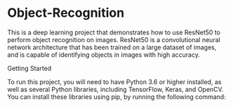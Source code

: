 # Object-Recognition
This is a deep learning project that demonstrates how to use ResNet50 to perform object recognition on images.
ResNet50 is a convolutional neural network architecture that has been trained on a
large dataset of images, and is capable of identifying objects in images with high accuracy.


Getting Started


To run this project, you will need to have Python 3.6 or higher installed, as well as several Python libraries, including TensorFlow, Keras, and OpenCV. You can install these libraries using pip, by running the following command:
